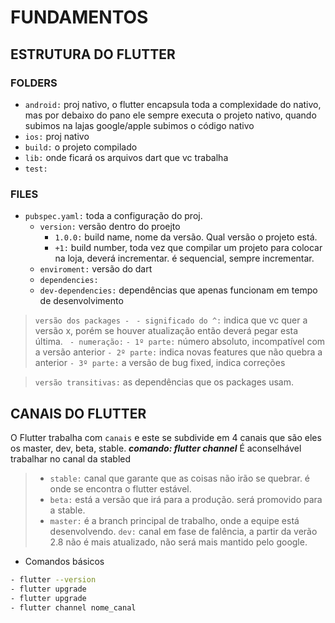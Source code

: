 # FUNDAMENTOS



## ESTRUTURA DO FLUTTER
### FOLDERS
- `android:` proj nativo, o flutter encapsula toda a complexidade
do nativo, mas por debaixo do pano ele sempre executa o projeto 
nativo, quando subimos na lajas google/apple subimos o código nativo 
- `ios:` proj nativo
- `build:` o projeto compilado
- `lib:` onde ficará os arquivos dart que vc trabalha
- `test:` 

### FILES
- `pubspec.yaml:` toda a configuração do proj. 
   - `version:` versão dentro do proejto 
      - `1.0.0:` build name, nome da versão. Qual versão o projeto está.
      - `+1:` build number, toda vez que compilar um projeto para colocar na loja, deverá incrementar. é sequencial, sempre incrementar.
    - `enviroment:` versão do dart
    - `dependencies: `
    - `dev-dependencies:` dependências que apenas funcionam em tempo de desenvolvimento 
  
> `versão dos packages - `
>   `- significado do ^:` indica que vc quer a versão x, porém se houver atualização então deverá pegar esta última.
>  ` - numeração:`
>       `- 1º parte:` número absoluto, incompatível com a versão anterior
>       `- 2º parte:` indica novas features que não quebra a anterior
>       `- 3º parte:` a versão de bug fixed, indica correções
> 

> `versão transitivas:` as dependências que os packages usam.



## CANAIS DO FLUTTER
O Flutter trabalha com `canais` e este se subdivide em 4 canais que são eles os master, dev, beta, stable. ***comando: flutter channel*** 
É aconselhável trabalhar no canal da stabled
> - `stable:` canal que garante que as coisas não irão se quebrar. é onde se encontra o flutter estável. 
> - `beta:` está a versão que irá para a produção. será promovido para a stable.
> - `master:` é a branch principal de trabalho, onde a equipe está desenvolvendo.
> `dev:` canal em fase de falência, a partir da verão 2.8 não é mais atualizado, não será mais mantido pelo google.

- Comandos básicos
``` sh
- flutter --version
- flutter upgrade
- flutter upgrade
- flutter channel nome_canal
``` 

